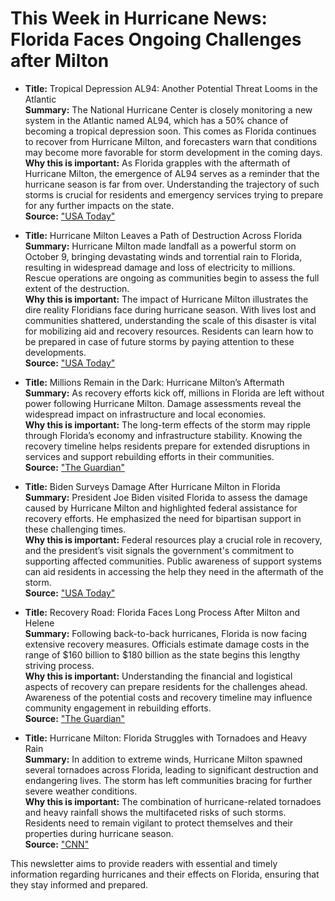 # This Week in Hurricane News: Florida Faces Ongoing Challenges after Milton 

- **Title:** Tropical Depression AL94: Another Potential Threat Looms in the Atlantic  
  **Summary:** The National Hurricane Center is closely monitoring a new system in the Atlantic named AL94, which has a 50% chance of becoming a tropical depression soon. This comes as Florida continues to recover from Hurricane Milton, and forecasters warn that conditions may become more favorable for storm development in the coming days.  
  **Why this is important:** As Florida grapples with the aftermath of Hurricane Milton, the emergence of AL94 serves as a reminder that the hurricane season is far from over. Understanding the trajectory of such storms is crucial for residents and emergency services trying to prepare for any further impacts on the state.  
  **Source:** ["USA Today"](https://www.usatoday.com/story/news/weather/2024/10/14/storm-tracker-atlantic-national-hurricane-center/75668562007/)

- **Title:** Hurricane Milton Leaves a Path of Destruction Across Florida  
  **Summary:** Hurricane Milton made landfall as a powerful storm on October 9, bringing devastating winds and torrential rain to Florida, resulting in widespread damage and loss of electricity to millions. Rescue operations are ongoing as communities begin to assess the full extent of the destruction.  
  **Why this is important:** The impact of Hurricane Milton illustrates the dire reality Floridians face during hurricane season. With lives lost and communities shattered, understanding the scale of this disaster is vital for mobilizing aid and recovery resources. Residents can learn how to be prepared in case of future storms by paying attention to these developments.  
  **Source:** ["USA Today"](https://www.latimes.com/world-nation/story/2024-10-10/florida-braces-for-death-devastation-hurricane-milton)

- **Title:** Millions Remain in the Dark: Hurricane Milton’s Aftermath  
  **Summary:** As recovery efforts kick off, millions in Florida are left without power following Hurricane Milton. Damage assessments reveal the widespread impact on infrastructure and local economies.   
  **Why this is important:** The long-term effects of the storm may ripple through Florida’s economy and infrastructure stability. Knowing the recovery timeline helps residents prepare for extended disruptions in services and support rebuilding efforts in their communities.  
  **Source:** ["The Guardian"](https://www.theguardian.com/us-news/live/2024/oct/11/hurricane-milton-live-updates-florida)

- **Title:** Biden Surveys Damage After Hurricane Milton in Florida  
  **Summary:** President Joe Biden visited Florida to assess the damage caused by Hurricane Milton and highlighted federal assistance for recovery efforts. He emphasized the need for bipartisan support in these challenging times.  
  **Why this is important:** Federal resources play a crucial role in recovery, and the president’s visit signals the government's commitment to supporting affected communities. Public awareness of support systems can aid residents in accessing the help they need in the aftermath of the storm.  
  **Source:** ["USA Today"](https://www.usatoday.com/story/news/politics/2024/10/13/joe-biden-hurricane-milton-damage-florida/75659009007/)

- **Title:** Recovery Road: Florida Faces Long Process After Milton and Helene  
  **Summary:** Following back-to-back hurricanes, Florida is now facing extensive recovery measures. Officials estimate damage costs in the range of $160 billion to $180 billion as the state begins this lengthy striving process.  
  **Why this is important:** Understanding the financial and logistical aspects of recovery can prepare residents for the challenges ahead. Awareness of the potential costs and recovery timeline may influence community engagement in rebuilding efforts.  
  **Source:** ["The Guardian"](https://www.theguardian.com/us-news/2024/oct/12/florida-hurricane-milton-helene)

- **Title:** Hurricane Milton: Florida Struggles with Tornadoes and Heavy Rain  
  **Summary:** In addition to extreme winds, Hurricane Milton spawned several tornadoes across Florida, leading to significant destruction and endangering lives. The storm has left communities bracing for further severe weather conditions.  
  **Why this is important:** The combination of hurricane-related tornadoes and heavy rainfall shows the multifaceted risks of such storms. Residents need to remain vigilant to protect themselves and their properties during hurricane season.  
  **Source:** ["CNN"](https://www.cnn.com/weather/live-news/hurricane-milton-florida-10-09-24?Date=20241009&Profile=CNN&utm_content=1728494752&utm_medium=social&utm_source=twitter)

This newsletter aims to provide readers with essential and timely information regarding hurricanes and their effects on Florida, ensuring that they stay informed and prepared.